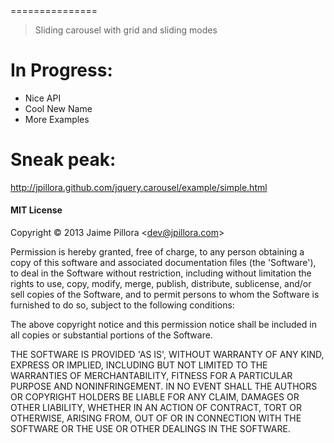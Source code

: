<title>jQuery 2D Carousel</title>
===============

> <description>Sliding carousel with grid and sliding modes</description>

# In Progress:

* Nice API
* Cool New Name
* More Examples

# Sneak peak:

http://jpillora.github.com/jquery.carousel/example/simple.html

#### MIT License

Copyright © 2013 <author>Jaime Pillora &lt;dev@jpillora.com&gt;</author>

Permission is hereby granted, free of charge, to any person obtaining
a copy of this software and associated documentation files (the
'Software'), to deal in the Software without restriction, including
without limitation the rights to use, copy, modify, merge, publish,
distribute, sublicense, and/or sell copies of the Software, and to
permit persons to whom the Software is furnished to do so, subject to
the following conditions:

The above copyright notice and this permission notice shall be
included in all copies or substantial portions of the Software.

THE SOFTWARE IS PROVIDED 'AS IS', WITHOUT WARRANTY OF ANY KIND,
EXPRESS OR IMPLIED, INCLUDING BUT NOT LIMITED TO THE WARRANTIES OF
MERCHANTABILITY, FITNESS FOR A PARTICULAR PURPOSE AND NONINFRINGEMENT.
IN NO EVENT SHALL THE AUTHORS OR COPYRIGHT HOLDERS BE LIABLE FOR ANY
CLAIM, DAMAGES OR OTHER LIABILITY, WHETHER IN AN ACTION OF CONTRACT,
TORT OR OTHERWISE, ARISING FROM, OUT OF OR IN CONNECTION WITH THE
SOFTWARE OR THE USE OR OTHER DEALINGS IN THE SOFTWARE.